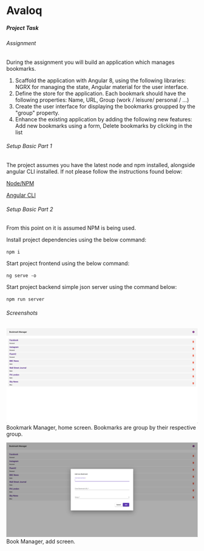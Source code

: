 # Avaloq

##### Project Task

###### Assignment

During the assignment you will build an application which manages bookmarks.

1. Scaffold the application with Angular 8, using the following libraries: NGRX for managing the state, Angular material for the user interface.
2. Define the store for the application. Each bookmark should have the following properties: Name, URL, Group (work / leisure/ personal / ...)
3. Create the user interface for displaying the bookmarks groupped by the "group" property.
4. Enhance the existing application by adding the following new features: Add new bookmarks using a form, Delete bookmarks by clicking in the list

###### Setup Basic Part 1

The project assumes you have the latest node and npm installed, alongside angular CLI installed. If not please follow the instructions found below:

[Node/NPM](https://nodejs.org/en/docs/)

[Angular CLI](https://cli.angular.io/)

###### Setup Basic Part 2

From this point on it is assumed NPM is being used.

Install project dependencies using the below command:

`npm i `

Start project frontend using the below command:

`ng serve -o`

Start project backend simple json server using the command below:

`npm run server`

###### Screenshots

![Homepage](/screenshots/shot_1.png)
Bookmark Manager, home screen. Bookmarks are group by their respective group.

![Add Bookmark](/screenshots/shot_2.png)
Book Manager, add screen.
